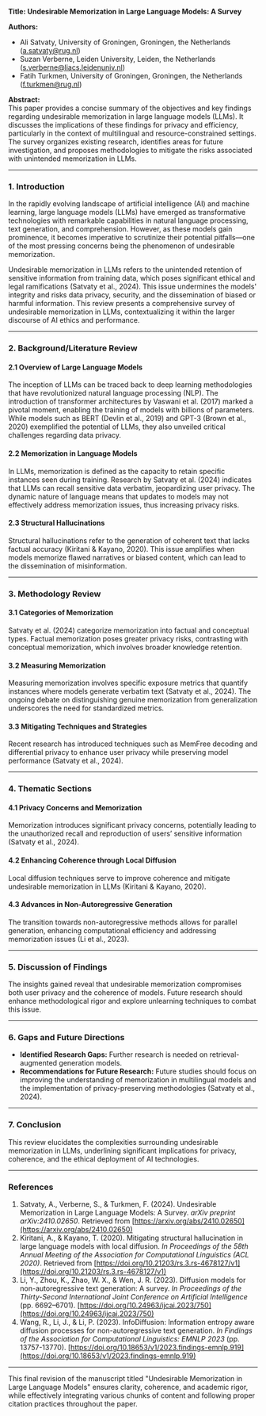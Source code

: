 **Title: Undesirable Memorization in Large Language Models: A Survey**

**Authors:**  
- Ali Satvaty, University of Groningen, Groningen, the Netherlands (a.satvaty@rug.nl)  
- Suzan Verberne, Leiden University, Leiden, the Netherlands (s.verberne@liacs.leidenuniv.nl)  
- Fatih Turkmen, University of Groningen, Groningen, the Netherlands (f.turkmen@rug.nl)  

**Abstract:**  
This paper provides a concise summary of the objectives and key findings regarding undesirable memorization in large language models (LLMs). It discusses the implications of these findings for privacy and efficiency, particularly in the context of multilingual and resource-constrained settings. The survey organizes existing research, identifies areas for future investigation, and proposes methodologies to mitigate the risks associated with unintended memorization in LLMs.

---

### 1. Introduction
In the rapidly evolving landscape of artificial intelligence (AI) and machine learning, large language models (LLMs) have emerged as transformative technologies with remarkable capabilities in natural language processing, text generation, and comprehension. However, as these models gain prominence, it becomes imperative to scrutinize their potential pitfalls—one of the most pressing concerns being the phenomenon of undesirable memorization.

Undesirable memorization in LLMs refers to the unintended retention of sensitive information from training data, which poses significant ethical and legal ramifications (Satvaty et al., 2024). This issue undermines the models' integrity and risks data privacy, security, and the dissemination of biased or harmful information. This review presents a comprehensive survey of undesirable memorization in LLMs, contextualizing it within the larger discourse of AI ethics and performance.

---

### 2. Background/Literature Review

#### 2.1 Overview of Large Language Models
The inception of LLMs can be traced back to deep learning methodologies that have revolutionized natural language processing (NLP). The introduction of transformer architectures by Vaswani et al. (2017) marked a pivotal moment, enabling the training of models with billions of parameters. While models such as BERT (Devlin et al., 2019) and GPT-3 (Brown et al., 2020) exemplified the potential of LLMs, they also unveiled critical challenges regarding data privacy.

#### 2.2 Memorization in Language Models
In LLMs, memorization is defined as the capacity to retain specific instances seen during training. Research by Satvaty et al. (2024) indicates that LLMs can recall sensitive data verbatim, jeopardizing user privacy. The dynamic nature of language means that updates to models may not effectively address memorization issues, thus increasing privacy risks.

#### 2.3 Structural Hallucinations
Structural hallucinations refer to the generation of coherent text that lacks factual accuracy (Kiritani & Kayano, 2020). This issue amplifies when models memorize flawed narratives or biased content, which can lead to the dissemination of misinformation.

---

### 3. Methodology Review

#### 3.1 Categories of Memorization
Satvaty et al. (2024) categorize memorization into factual and conceptual types. Factual memorization poses greater privacy risks, contrasting with conceptual memorization, which involves broader knowledge retention.

#### 3.2 Measuring Memorization
Measuring memorization involves specific exposure metrics that quantify instances where models generate verbatim text (Satvaty et al., 2024). The ongoing debate on distinguishing genuine memorization from generalization underscores the need for standardized metrics.

#### 3.3 Mitigating Techniques and Strategies
Recent research has introduced techniques such as MemFree decoding and differential privacy to enhance user privacy while preserving model performance (Satvaty et al., 2024).

---

### 4. Thematic Sections

#### 4.1 Privacy Concerns and Memorization
Memorization introduces significant privacy concerns, potentially leading to the unauthorized recall and reproduction of users’ sensitive information (Satvaty et al., 2024).

#### 4.2 Enhancing Coherence through Local Diffusion
Local diffusion techniques serve to improve coherence and mitigate undesirable memorization in LLMs (Kiritani & Kayano, 2020).

#### 4.3 Advances in Non-Autoregressive Generation
The transition towards non-autoregressive methods allows for parallel generation, enhancing computational efficiency and addressing memorization issues (Li et al., 2023).

---

### 5. Discussion of Findings
The insights gained reveal that undesirable memorization compromises both user privacy and the coherence of models. Future research should enhance methodological rigor and explore unlearning techniques to combat this issue.

---

### 6. Gaps and Future Directions
- **Identified Research Gaps:** Further research is needed on retrieval-augmented generation models.
- **Recommendations for Future Research:** Future studies should focus on improving the understanding of memorization in multilingual models and the implementation of privacy-preserving methodologies (Satvaty et al., 2024).

---

### 7. Conclusion
This review elucidates the complexities surrounding undesirable memorization in LLMs, underlining significant implications for privacy, coherence, and the ethical deployment of AI technologies.

---

### References
1. Satvaty, A., Verberne, S., & Turkmen, F. (2024). Undesirable Memorization in Large Language Models: A Survey. *arXiv preprint arXiv:2410.02650*. Retrieved from [https://arxiv.org/abs/2410.02650](https://arxiv.org/abs/2410.02650)
2. Kiritani, A., & Kayano, T. (2020). Mitigating structural hallucination in large language models with local diffusion. *In Proceedings of the 58th Annual Meeting of the Association for Computational Linguistics (ACL 2020)*. Retrieved from [https://doi.org/10.21203/rs.3.rs-4678127/v1](https://doi.org/10.21203/rs.3.rs-4678127/v1)
3. Li, Y., Zhou, K., Zhao, W. X., & Wen, J. R. (2023). Diffusion models for non-autoregressive text generation: A survey. *In Proceedings of the Thirty-Second International Joint Conference on Artificial Intelligence* (pp. 6692–6701). [https://doi.org/10.24963/ijcai.2023/750](https://doi.org/10.24963/ijcai.2023/750)
4. Wang, R., Li, J., & Li, P. (2023). InfoDiffusion: Information entropy aware diffusion processes for non-autoregressive text generation. *In Findings of the Association for Computational Linguistics: EMNLP 2023* (pp. 13757-13770). [https://doi.org/10.18653/v1/2023.findings-emnlp.919](https://doi.org/10.18653/v1/2023.findings-emnlp.919)

---

This final revision of the manuscript titled "Undesirable Memorization in Large Language Models" ensures clarity, coherence, and academic rigor, while effectively integrating various chunks of content and following proper citation practices throughout the paper.